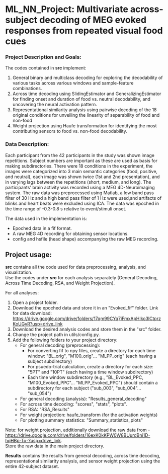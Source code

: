 # ML_NN_Project: Multivariate across-subject decoding of MEG evoked responses from repeated visual food cues

### Project Description and Goals:
The codes contained in **src** implement:
1. General binary and multiclass decoding for exploring the decodability of various tasks across various windows and sample-feature combinations.
2. Across time decoding using SlidingEstimator and GeneralizingEstimator for finding onset and duration of food vs. neutral decodability, and uncovering the neural activation pattern. 
3. Representational similarity analysis using pairwise decoding of the 18 original conditions for unveiling the linearity of separability of food and non-food
4. Weight projection using Haufe transformation for identifying the most contributing sensors to food vs. non-food decodability.

### Data Description:
Each participant from the 42 participants in the study was shown image repetitions. Subject numbers are important as these are used as basis for making subdirectories.
There were 18 conditions in the experiment, the images were categorized into 3 main semantic categories (food, positive, and neutral), each image was shown twice (1st and 2nd presentation), and in varying lags between the repetitions (short, medium, and long).
The participants' brain activity was recorded using a MEG 4D-Neuroimaging system. 
The raw data was preprocessed using Matlab, a low band pass filter of 30 Hz and a high band pass filter of 1 Hz were used,and  artifacts of blinks and heart beats were excluded using ICA. The data was epoched in the time range of -0.3-0.8 s relative to event/stimuli onset. 

The data used in the implementation is:
* Epoched data in a fif format.
* A raw MEG 4D recording for obtaining sensor locations. 
* config and hsfile (head shape) accompanying the raw MEG recording.
  
## Project usage:
**src** contains all the code used for data preprocessing, analysis, and visualization.  
Use the codes under **src** for each analysis separately (General Decoding, Across Time Decoding, RSA, and Weight Projection). 

For all analyses:
  1. Open a project folder.
  2. Download the epoched data and store it in an "Evoked_fif" folder.
     Link for data download:  https://drive.google.com/drive/folders/17qm99CYq7jFmxApHIko3lCtprzKoUGvR?usp=drive_link
  3. Download the desired analysis codes and store them in the  "src" folder. 
  4. Change the project path in utils/config.py.
  5. Add the following folders to your project directory:
     * For general decoding (preprocessing):
         * For converting fif to npy files, create a directory for each time window: "BL_orig", "M100_orig"... "MLPP_orig" (each having a subject subdirectory)
         * For psuedo-trial calculation, create a directory for each size: "5PT" and "10PT" (each having a time window subdirectory)
         * Each time window subdirectory (e.g., "BL_Evoked_PPC, "M100_Evoked_PPC"... "MLPP_Evoked_PPC") should contain a subdirectory for each subject ("sub_003", "sub_004"... "sub_054")
     * For general decoding (analysis): "Results_general_decoding"
     * For across time decoding: "scores", "stats", "plots".
     * For RSA: "RSA_Results"
     * For weight projection: haufe_transform (for the activation weights)
     * For plotting summary statistics: "Summary_statistics_plots"
  
Note: for weight projection, additionally download the raw data from - 
https://drive.google.com/drive/folders/16exK0kKPW0W8BUurdBni1D-hqHBp-To-?usp=drive_link.  
Store the raw data in the main project directory.


**Results** contains the results from general decoding, across time decoding, representational similarity analysis, and sensor weight projection
using the entire 42-subject dataset.
